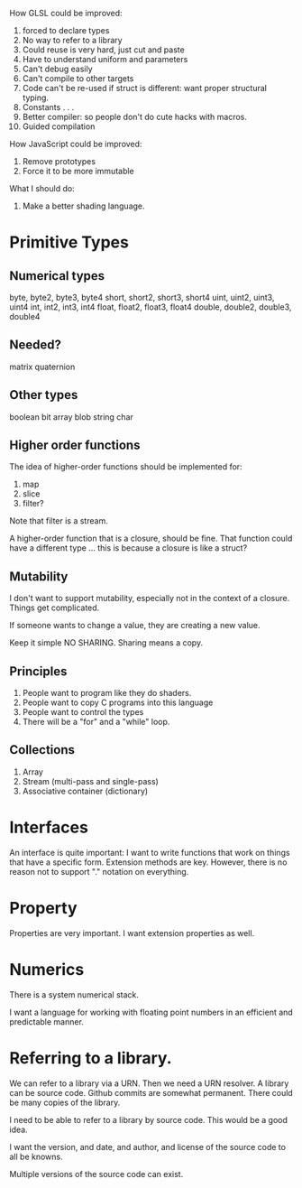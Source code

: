 How GLSL could be improved:

1. forced to declare types
1. No way to refer to a library
1. Could reuse is very hard, just cut and paste 
1. Have to understand uniform and parameters 
1. Can't debug easily
1. Can't compile to other targets 
1. Code can't be re-used if struct is different: want proper structural typing.  
1. Constants . . . 
1. Better compiler: so people don't do cute hacks with macros. 
1. Guided compilation 

How JavaScript could be improved: 

1. Remove prototypes
1. Force it to be more immutable 

What I should do:

1. Make a better shading language. 

# Primitive Types 

## Numerical types 

byte, byte2, byte3, byte4 
short, short2, short3, short4
uint, uint2, uint3, uint4
int, int2, int3, int4
float, float2, float3, float4
double, double2, double3, double4 

## Needed? 

matrix
quaternion 

## Other types 

boolean
bit array
blob 
string
char

## Higher order functions 

The idea of higher-order functions should be implemented for:

1. map
1. slice
1. filter? 

Note that filter is a stream. 

A higher-order function that is a closure, should be fine. That function could have a different type ...
this is because a closure is like a struct? 

## Mutability 

I don't want to support mutability, especially not in the context of a closure. Things get complicated. 

If someone wants to change a value, they are creating a new value. 

Keep it simple NO SHARING. Sharing means a copy. 

## Principles

1. People want to program like they do shaders.
1. People want to copy C programs into this language
1. People want to control the types 
1. There will be a "for" and a "while" loop. 


## Collections 

1. Array 
1. Stream (multi-pass and single-pass)
1. Associative container (dictionary)

# Interfaces 

An interface is quite important: I want to write functions that work on things that have a specific form.
Extension methods are key. However, there is no reason not to support "." notation on everything. 

# Property

Properties are very important. I want extension properties as well. 

# Numerics 

There is a system numerical stack. 

I want a language for working with floating point numbers in an efficient and predictable manner. 

# Referring to a library. 

We can refer to a library via a URN. Then we need a URN resolver. A library can be source code. 
Github commits are somewhat permanent. There could be many copies of the library. 

I need to be able to refer to a library by source code. This would be a good idea. 

I want the version, and date, and author, and license of the source code to all be knowns. 

Multiple versions of the source code can exist.



